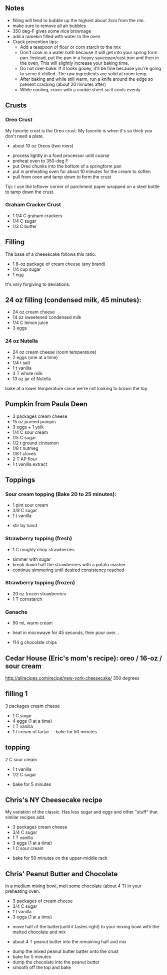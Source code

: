 ## Notes
* filling will tend to bubble up the highest about 3cm from the rim.
* make sure to remove all air bubbles
* 350 deg-F gives some nice brownage
* add a ramekin filled with water to the oven
* Crack prevention tips:
  * Add a teaspoon of flour or corn starch to the mix
  * Don't cook in a water bath because it will get into your spring form pan.
    Instead, put the pan in a heavy saucepan/cast iron and then in the oven.
    This will slightly increase your baking time.
  * Do not over-bake. If it looks gooey, it'll be fine because you're going to
    serve it chilled. The raw ingredients are solid at room temp.
  * After baking and while still warm, run a knife around the edge so prevent
    cracking (about 20 minutes after)
  * While cooling, cover with a cookie sheet so it cools evenly


## Crusts

### Oreo Crust

My favorite crust is the Oreo crust. My favorite is when it's so thick you don't
need a plate.

+ about 10 oz Oreos (two rows)
- process lightly in a food processor until coarse
- preheat oven to 350-deg F
- put Oreo chunks into the bottom of a springform pan
- put in preheating oven for about 10 minutes for the cream to soften
- pull from oven and tamp down to form the crust

Tip: I use the leftover corner of parchment paper wrapped on a steel bottle
to tamp down the crust.

### Graham Cracker Crust
+ 1 1/4 C graham crackers
+ 1/4 C sugar
+ 1/3 C butter


## Filling

The base of a cheesecake follows this ratio:

* 1 8-oz package of cream cheese (any brand)
* 1/4 cup sugar
* 1 egg

It's _very_ forgiving to deviations.


## 24 oz filling (condensed milk, 45 minutes):
+ 24 oz cream cheese
+ 14 oz sweetened condensed milk
+ 1/4 C lemon juice
+ 3 eggs

### 24 oz Nutella
+ 24 oz cream cheese (room temperature)
+ 2 eggs (one at a time)
+ 1/4 t salt
+ 1 t vanilla
+ 3 T whole milk
+ 13 oz jar of Nutella

bake at a lower temperature since we're not looking to brown the top

## Pumpkin from Paula Deen
+ 3 packages cream cheese
+ 15 oz pureed pumpin
+ 3 eggs + 1 yolk
+ 1/4 C sour cream
+ 1/5 C sugar
+ 1/2 t ground cinnamon
+ 1/8 t nutmeg
+ 1/8 t cloves
+ 2 T AP flour
+ 1 t vanilla extract


## Toppings

### Sour cream topping (Bake 20 to 25 minutes):

+ 1 pint sour cream
+ 3/8 C sugar
+ 1 t vanilla
- stir by hand

### Strawberry topping (fresh)
+ 1 C roughly chop strawberries
- simmer with sugar
- break down half the strawberries with a potato masher
- continue simmering until desired consistency reached

### Strawberry topping (frozen)
+ 20 oz frozen strawberries
+ 1 T cornstarch

### Ganache
+ 90 mL warm cream
- heat in microwave for 45 seconds, then pour over...
+ 114 g chocolate chips


## Cedar House (Eric's mom's recipe): oreo / 16-oz / sour cream

http://allrecipes.com/recipe/new-york-cheesecake/
350 degrees

## filling 1
3 packages cream cheese
+ 1 C sugar
+ 4 eggs (1 at a time)
+ 1 T vanilla
+ 1 t cream of tartar
-- bake for 50 minutes

## topping
2 C sour cream
+ 1 t vanilla
+ 1/2 C sugar
- bake for 5 minutes


## Chris's NY Cheesecake recipe

My variation of the classic. Has less sugar and eggs and other "stuff" that similar recipes add.

+ 3 packages cream cheese
+ 3/4 C sugar
+ 1 T vanilla
+ 3 eggs (1 at a time)
+ 1 C sour cream
- bake for 50 minutes on the upper-middle rack

## Chris' Peanut Butter and Chocolate

In a medium mixing bowl, melt some chocolate (about 4 T) in your preheating oven.

+ 3 packages of cream cheese
+ 3/4 C sugar
+ 1 t vanilla
+ 3 eggs (1 at a time)
- move half of the batter(until it tastes right) to your mixing bowl with the melted chocolate and mix
+ about 4 T peanut butter into the remaining half and mix
- dump the mixed peanut butter batter onto the crust
- bake for 5 minutes
- dump the chocolate into the peanut butter
- smooth off the top and bake
